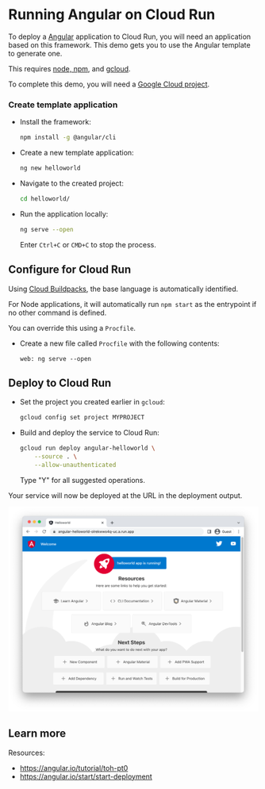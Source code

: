 # Running Angular on Cloud Run

To deploy a [Angular](https://angular.io/) application to Cloud Run, you will need an application
based on this framework. This demo gets you to use the Angular template to generate one. 

This requires [node, npm](https://cloud.google.com/nodejs/docs/setup), and [gcloud](https://cloud.google.com/sdk/docs/install).



To complete this demo, you will need a [Google Cloud project](https://cloud.google.com/resource-manager/docs/creating-managing-projects#creating_a_project). 


### Create template application


* Install the framework:

    ```bash
    npm install -g @angular/cli
    ```
    
    

* Create a new template application:

    ```bash
    ng new helloworld
    ```




* Navigate to the created project:

    ```bash
    cd helloworld/
    ```

* Run the application locally:

    ```bash
    ng serve --open
    ```

    

    Enter `Ctrl+C` or `CMD+C` to stop the process.


## Configure for Cloud Run

Using [Cloud Buildpacks](https://github.com/GoogleCloudPlatform/buildpacks), 
the base language is automatically identified.


For Node applications, it will automatically run `npm start` as the entrypoint if no other command is defined. 



You can override this using a `Procfile`. 

* Create a new file called `Procfile` with the following contents: 

    ```
    web: ng serve --open
    ```






## Deploy to Cloud Run

* Set the project you created earlier in `gcloud`: 

    ```bash
    gcloud config set project MYPROJECT
    ```

* Build and deploy the service to Cloud Run: 

    ```bash
    gcloud run deploy angular-helloworld \
        --source . \
        --allow-unauthenticated 
    ```

    Type "Y" for all suggested operations.


Your service will now be deployed at the URL in the deployment output.

![Example Angular deployment](example.png)





## Learn more

Resources: 

- https://angular.io/tutorial/toh-pt0
- https://angular.io/start/start-deployment
